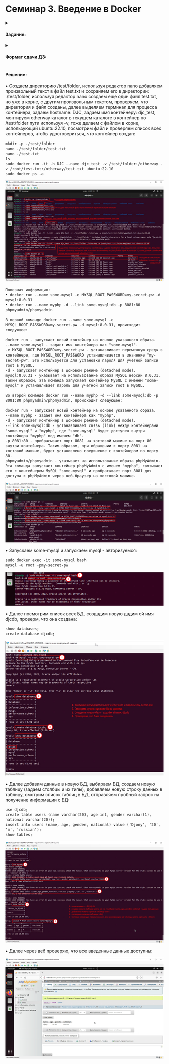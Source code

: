 # Семинар 3. Введение в Docker

<details><summary><h4>Задание:</h4></summary>
  
Задание:

✔️ Запустить контейнер с БД, отличной от mariaDB, используя инструкции на сайте: https://hub.docker.com/

✔️ По желанию - заполнить БД данными через консоль

✔️ Запустить phpmyadmin (в контейнере) и через веб проверить, что все введенные данные доступны

Задание:

✔️ Создать папку, которую мы будем готовы смонтировать в контейнер

✔️ В этой папке создать файл test.txt и наполнить данными

✔️ В домашней директории создать файл test.txt, который также необходимо будет смонтировать в контейнер и наполнить совершенно другими данными

✔️ Создать контейнер из образа ubuntu:22.10

✔️ Задать ему имя

✔️ Задать hostname

✔️ Смонтировать созданную ранее папку с хоста в контейнер

✔️ Смонтировать созданный ранее текстовый файл внутрь смонтированной папки, чтобы он пересекался с созданным ранее файлом в этой папке. Просмотреть этот файл.
  
</details>

<details><summary><h4>Формат сдачи ДЗ:</h4></summary>
  
✔️ Предоставить доказательства в виде скриншота и текстового документа с введенными командами.

</details>


<h4>Решение:</h4>

• Создаем директорию /test/folder, используя редактор nano добавляем произвольный текст в файл test.txt и сохраняем его в директории: ./test/folder, используя редактор nano создаем еще один файл test.txt, но уже в корне, с другим произвольным текстом, проверяем, что директория и файл созданы, далее выделяем терминал для процесса контейнера, задаем hostname: DJC, задаем имя контейнеру: djc_test, монтируем otherway каталог в текущем каталоге в контейнер по /test/folder пути используя -v, тоже делаем с файлом в корне, использующий ubuntu:22.10, посмотрим файл и проверяем список всех контейнеров, чтобы удостовериться, что контейнер создан:
```
mkdir -p ./test/folder
nano ./test/folder/test.txt
nano ./test.txt
ls
sudo docker run -it -h DJC --name djc_test -v /test/folder:/otherway -v /root/test.txt:/otherway/test.txt ubuntu:22.10
sudo docker ps -a
```
![Изображение](https://github.com/DjonyCooper/Containerization/blob/main/Homework_3/Screenshot/Скриншот%2014-07-2023%20201646.jpg?raw=true  "Список команд")

```
Полезная информация:
• docker run --name some-mysql -e MYSQL_ROOT_PASSWORD=my-secret-pw -d mysql:8.0.31
• docker run --name myphp -d --link some-mysql:db -p 8081:80 phpmyadmin/phpmyadmin

В первой команде docker run --name some-mysql -e MYSQL_ROOT_PASSWORD=my-secret-pw -d mysql:8.0.31, происходит следующее:

docker run - запускает новый контейнер на основе указанного образа.
--name some-mysql - задает имя контейнера как "some-mysql".
-e MYSQL_ROOT_PASSWORD=my-secret-pw - устанавливает переменную среды в контейнере, где MYSQL_ROOT_PASSWORD устанавливается в значение "my-secret-pw". Это используется для установки пароля для учетной записи root в MySQL.
-d - запускает контейнер в фоновом режиме (detached mode).
mysql:8.0.31 - указывает на использование образа MySQL версии 8.0.31.
Таким образом, эта команда запускает контейнер MySQL с именем "some-mysql" и устанавливает пароль для учетной записи root в MySQL.

Во второй команде docker run --name myphp -d --link some-mysql:db -p 8081:80 phpmyadmin/phpmyadmin, происходит следующее:

docker run - запускает новый контейнер на основе указанного образа.
--name myphp - задает имя контейнера как "myphp".
-d - запускает контейнер в фоновом режиме (detached mode).
--link some-mysql:db - устанавливает связь (link) между контейнерами "some-mysql" и "myphp", где "some-mysql" будет доступен внутри контейнера "myphp" под именем "db".
-p 8081:80 - пробрасывает порт 8081 на хостовой машине на порт 80 внутри контейнера. Таким образом, при обращении к порту 8081 на хостовой машине, будет установлено соединение с контейнером по порту 80.
phpmyadmin/phpmyadmin - указывает на использование образа phpMyAdmin.
Эта команда запускает контейнер phpMyAdmin с именем "myphp", связывает его с контейнером MySQL "some-mysql" и пробрасывает порт 8081 для доступа к phpMyAdmin через веб-браузер на хостовой машине.
```

![Изображение](https://github.com/DjonyCooper/Containerization/blob/main/Homework_3/Screenshot/Скриншот%2014-07-2023%20223004.jpg?raw=true  "Создание и запуск новых контейнеров")

• Запускаем some-mysql и запускаем mysql - авторизуемся:
```
sudo docker exec -it some-mysql bash
mysql -u root -pmy-secret-pw
```
![Изображение](https://github.com/DjonyCooper/Containerization/blob/main/Homework_3/Screenshot/image.png?raw=true  "Запуск MySQL")

• Далее посмотрим список всех БД, создадим новую дадим ей имя djcdb, проверм, что она создана:
```
show databases;
create database djcdb;
```
![Изображение](https://github.com/DjonyCooper/Containerization/blob/main/Homework_3/Screenshot/Скриншот%2014-07-2023%20214023.jpg?raw=true  "Создание БД")

• Далее добавим данные в новую БД, выбираем БД, создаем новую таблицу (задаем столбцы и их типы), добавляем новую строку данных в таблицу, смотрим список таблиц в БД, отправляем пробный запрос на получение информации с БД:
```
use djcdb;
create table users (name varchar(20), age int, gender varchar(1), national varchar(20));
insert into users (name, age, gender, national) value ('Djony', '20', 'm', 'russian');
show tables;
```
![Изображение](https://github.com/DjonyCooper/Containerization/blob/main/Homework_3/Screenshot/Скриншот%2014-07-2023%20215724.jpg?raw=true  "Создание таблицы, добавление данных")

• Далее через веб проверяю, что все введенные данные доступны:

![Изображение](https://github.com/DjonyCooper/Containerization/blob/main/Homework_3/Screenshot/Скриншот%2014-07-2023%20221211.jpg?raw=true  "php")
